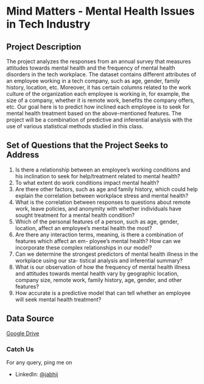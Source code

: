# Mind Matters - Mental Health Issues in Tech Industry

## Project Description
The project analyzes the responses from an annual survey that measures attitudes towards mental health and the frequency of mental health disorders in the tech workplace. The dataset contains different attributes of an employee working in a tech company, such as age, gender, family history, location, etc. Moreover, it has certain columns related to the work culture of the organization each employee is working in, for example, the size of a company, whether it is remote work, benefits the company offers, etc. Our goal here is to predict how inclined each employee is to seek for mental health treatment based on the above-mentioned features. The project will be a combination of predictive and inferential analysis with the use of various statistical methods studied in this class.

## Set of Questions that the Project Seeks to Address
  1. Is there a relationship between an employee’s working conditions and his inclination to seek for help/treatment related to mental health?
  2. To what extent do work conditions impact mental health?
  3. Are there other factors, such as age and family history, which could help explain the correlation between workplace stress and mental health?
  4. What is the correlation between responses to questions about remote work, leave policies, and anonymity with whether individuals have sought treatment for a mental health condition?
  5. Which of the personal features of a person, such as age, gender, location, affect an employee’s mental health the most?
  6. Are there any interaction terms, meaning, is there a combination of features which affect an em- ployee’s mental health? How can we incorporate these complex relationships in our model?
  7. Can we determine the strongest predictors of mental health illness in the workplace using our sta- tistical analysis and inferential summary?
  8. What is our observation of how the frequency of mental health illness and attitudes towards mental health vary by geographic location, company size, remote work, family history, age, gender, and other features?
  9. How accurate is a predictive model that can tell whether an employee will seek mental health treatment?

## Data Source
[Google Drive](https://shorturl.at/gmuIR)

### Catch Us
For any query, ping me on 
- LinkedIn: [@jabhij](https://www.linkedin.com/in/jabhij/)

